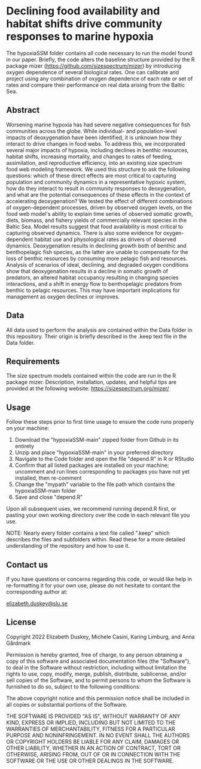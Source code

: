 # Declining food availability and habitat shifts drive community responses to marine hypoxia

The hypoxiaSSM folder contains all code necessary to run the model found in our paper.  Briefly, the code alters the baseline structure provided by the R package mizer (https://github.com/sizespectrum/mizer) by introducing oxygen dependence of several biological rates.  One can calibrate and project using any combination of oxygen dependence of each rate or set of rates and compare their performance on real data arising from the Baltic Sea.

## Abstract

Worsening marine hypoxia has had severe negative consequences for fish communities across the globe.  While individual- and population-level impacts of deoxygenation have been identified, it is unknown how they interact to drive changes in food webs.  To address this, we incorporated several major impacts of hypoxia, including declines in benthic resources, habitat shifts, increasing mortality, and changes to rates of feeding, assimilation, and reproductive efficiency, into an existing size spectrum food web modeling framework.  We used this structure to ask the following questions: which of these direct effects are most critical to capturing population and community dynamics in a representative hypoxic system, how do they interact to result in community responses to deoxygenation, and what are the potential consequences of these effects in the context of accelerating deoxygenation?  We tested the effect of different combinations of oxygen-dependent processes, driven by observed oxygen levels, on the food web model's ability to explain time series of observed somatic growth, diets, biomass, and fishery yields of commercially relevant species in the Baltic Sea.  Model results suggest that food availability is most critical to capturing observed dynamics.  There is also some evidence for oxygen-dependent habitat use and physological rates as drivers of observed dynamics.  Deoxygenation results in declining growth both of benthic and benthopelagic fish species, as the latter are unable to compensate for the loss of benthic resources by consuming more pelagic fish and resources.  Analysis of scenarios of ideal, declining, and degraded oxygen conditions show that deoxygenation results in a decline in somatic growth of predators, an altered habitat occupancy resulting in changing species interactions, and a shift in energy flow to benthopelagic predators from benthic to pelagic resources.  This may have important implications for management as oxygen declines or improves.
## Data

All data used to perform the analysis are contained within the Data folder in this repository.  Their origin is briefly described in the .keep text file in the Data folder.

## Requirements

The size spectrum models contained within the code are run in the R package mizer.  Description, installation, updates, and helpful tips are provided at the following website: https://sizespectrum.org/mizer/

## Usage

Follow these steps prior to first time usage to ensure the code runs properly on your machine:

1. Download the "hypoxiaSSM-main" zipped folder from Github in its entirety
2. Unzip and place "hypoxiaSSM-main" in your preferred directory
3. Navigate to the Code folder and open the file "depend.R" in R or RStudio
4. Confirm that all listed packages are installed on your machine; uncomment and run lines corresponding to packages you have not yet installed, then re-comment
5. Change the "mypath" variable to the file path which contains the hypoxiaSSM-main folder
6. Save and close "depend.R"

Upon all subsequent uses, we recommend running depend.R first, or pasting your own working directory over the code in each relevant file you use.

NOTE: Nearly every folder contains a text file called ".keep" which describes the files and subfolders within.  Read these for a more detailed understanding of the repository and how to use it.

## Contact us

If you have questions or concerns regarding this code, or would like help in re-formatting it for your own use, please do not hesitate to contant the corresponding author at:

elizabeth.duskey@slu.se

## License

Copyright 2022 Elizabeth Duskey, Michele Casini, Karing Limburg, and Anna Gårdmark

Permission is hereby granted, free of charge, to any person obtaining a copy of this software and associated documentation files (the "Software"), to deal in the Software without restriction, including without limitation the rights to use, copy, modify, merge, publish, distribute, sublicense, and/or sell copies of the Software, and to permit persons to whom the Software is furnished to do so, subject to the following conditions:

The above copyright notice and this permission notice shall be included in all copies or substantial portions of the Software.

THE SOFTWARE IS PROVIDED "AS IS", WITHOUT WARRANTY OF ANY KIND, EXPRESS OR IMPLIED, INCLUDING BUT NOT LIMITED TO THE WARRANTIES OF MERCHANTABILITY, FITNESS FOR A PARTICULAR PURPOSE AND NONINFRINGEMENT. IN NO EVENT SHALL THE AUTHORS OR COPYRIGHT HOLDERS BE LIABLE FOR ANY CLAIM, DAMAGES OR OTHER LIABILITY, WHETHER IN AN ACTION OF CONTRACT, TORT OR OTHERWISE, ARISING FROM, OUT OF OR IN CONNECTION WITH THE SOFTWARE OR THE USE OR OTHER DEALINGS IN THE SOFTWARE.